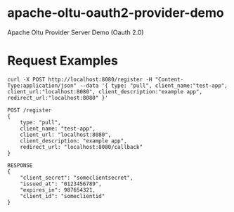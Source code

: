 apache-oltu-oauth2-provider-demo
================================

Apache Oltu Provider Server Demo (Oauth 2.0)


Request Examples
==
    curl -X POST http://localhost:8080/register -H "Content-Type:application/json" --data '{ type: "pull", client_name:"test-app", client_url:"localhost:8080", client_description:"example app", redirect_url:"localhost:8080" }'
    
    POST /register
    {
        type: "pull",
    	client_name: "test-app",
      	client_url: "localhost:8080",
      	client_description: "example app",
      	redirect_url: "localhost:8080/callback"
    }

    RESPONSE
    {
        "client_secret": "someclientsecret",
        "issued_at": "0123456789",
        "expires_in": 987654321,
        "client_id": "someclientid"
    }


